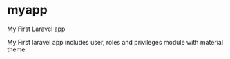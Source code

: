 # myapp
My First Laravel app


My First laravel app includes user, roles and privileges module with material theme
